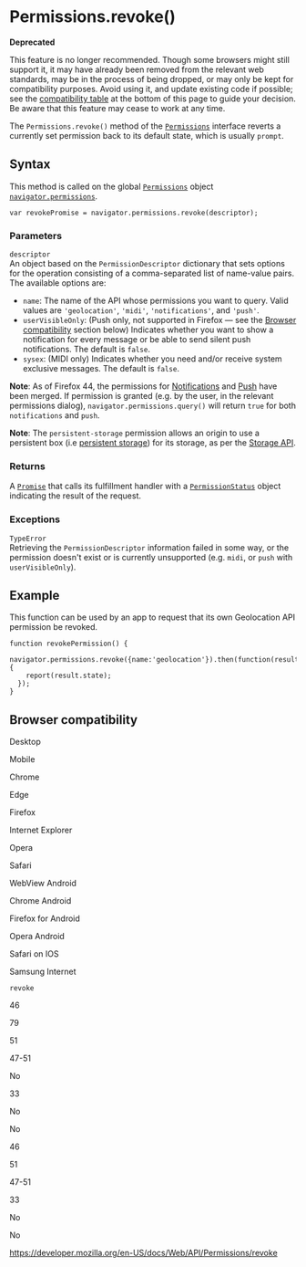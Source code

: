 Permissions.revoke()
====================

**Deprecated**

This feature is no longer recommended. Though some browsers might still support it, it may have already been removed from the relevant web standards, may be in the process of being dropped, or may only be kept for compatibility purposes. Avoid using it, and update existing code if possible; see the [compatibility table](#browser_compatibility) at the bottom of this page to guide your decision. Be aware that this feature may cease to work at any time.

The `Permissions.revoke()` method of the [`Permissions`](../permissions) interface reverts a currently set permission back to its default state, which is usually `prompt`.

Syntax
------

This method is called on the global [`Permissions`](../permissions) object [`navigator.permissions`](../navigator/permissions).

    var revokePromise = navigator.permissions.revoke(descriptor);

### Parameters

`descriptor`  
An object based on the `PermissionDescriptor` dictionary that sets options for the operation consisting of a comma-separated list of name-value pairs. The available options are:

-   `name`: The name of the API whose permissions you want to query. Valid values are `'geolocation'`, `'midi'`, `'notifications'`, and `'push'`.
-   `userVisibleOnly`: (Push only, not supported in Firefox — see the [Browser compatibility](#browser_compatibility) section below) Indicates whether you want to show a notification for every message or be able to send silent push notifications. The default is `false`.
-   `sysex`: (MIDI only) Indicates whether you need and/or receive system exclusive messages. The default is `false`.

**Note**: As of Firefox 44, the permissions for [Notifications](../notifications_api) and [Push](../push_api) have been merged. If permission is granted (e.g. by the user, in the relevant permissions dialog), `navigator.permissions.query()` will return `true` for both `notifications` and `push`.

**Note**: The `persistent-storage` permission allows an origin to use a persistent box (i.e [persistent storage](https://storage.spec.whatwg.org/#persistence)) for its storage, as per the [Storage API](https://storage.spec.whatwg.org/).

### Returns

A [`Promise`](https://developer.mozilla.org/en-US/docs/Web/JavaScript/Reference/Global_Objects/Promise) that calls its fulfillment handler with a [`PermissionStatus`](../permissionstatus) object indicating the result of the request.

### Exceptions

`TypeError`  
Retrieving the `PermissionDescriptor` information failed in some way, or the permission doesn't exist or is currently unsupported (e.g. `midi`, or `push` with `userVisibleOnly`).

Example
-------

This function can be used by an app to request that its own Geolocation API permission be revoked.

    function revokePermission() {
      navigator.permissions.revoke({name:'geolocation'}).then(function(result) {
        report(result.state);
      });
    }

Browser compatibility
---------------------

Desktop

Mobile

Chrome

Edge

Firefox

Internet Explorer

Opera

Safari

WebView Android

Chrome Android

Firefox for Android

Opera Android

Safari on IOS

Samsung Internet

`revoke`

46

79

51

47-51

No

33

No

No

46

51

47-51

33

No

No

<a href="https://developer.mozilla.org/en-US/docs/Web/API/Permissions/revoke" class="_attribution-link">https://developer.mozilla.org/en-US/docs/Web/API/Permissions/revoke</a>
